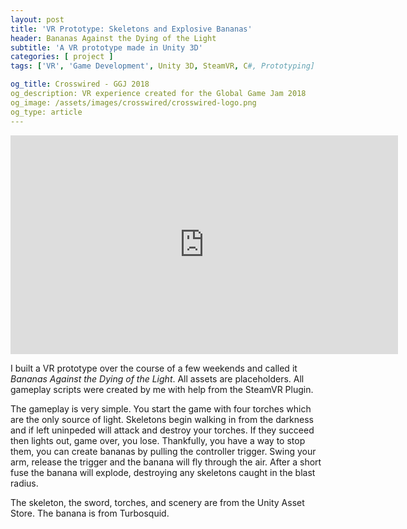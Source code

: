 ```yaml
---
layout: post
title: 'VR Prototype: Skeletons and Explosive Bananas'
header: Bananas Against the Dying of the Light
subtitle: 'A VR prototype made in Unity 3D'
categories: [ project ]
tags: ['VR', 'Game Development', Unity 3D, SteamVR, C#, Prototyping]

og_title: Crosswired - GGJ 2018
og_description: VR experience created for the Global Game Jam 2018
og_image: /assets/images/crosswired/crosswired-logo.png
og_type: article
---
```

<iframe style="display: block; margin: 0 auto" width="620" height="350" src="https://www.youtube.com/embed/sTxLOeUdsz0" frameborder="0" allow="autoplay; encrypted-media" allowfullscreen></iframe>

I built a VR prototype over the course of a few weekends and called it _Bananas Against the Dying of the Light_. All assets are placeholders. All gameplay scripts were created by me with help from the SteamVR Plugin.

The gameplay is very simple. You start the game with four torches which are the only source of light. Skeletons begin walking in from the darkness and if left uninpeded will attack and destroy your torches. If they succeed then lights out, game over, you lose. Thankfully, you have a way to stop them, you can create bananas by pulling the controller trigger. Swing your arm, release the trigger and the banana will fly through the air. After a short fuse the banana will explode, destroying any skeletons caught in the blast radius.

The skeleton, the sword, torches, and scenery are from the Unity Asset Store. The banana is from Turbosquid.
